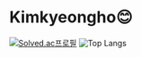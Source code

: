 # Kimkyeongho😊




[![Solved.ac프로필](http://mazassumnida.wtf/api/v2/generate_badge?boj=sgn07124)](https://solved.ac/sgn07124) 
![Top Langs](https://github-readme-stats.vercel.app/api/top-langs/?username=sgn07124&layout=compact&theme=dracula)

